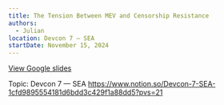 ```yaml
---
title: The Tension Between MEV and Censorship Resistance
authors:
  - Julian
location: Devcon 7 — SEA
startDate: November 15, 2024
---
```


[View Google slides](https://docs.google.com/presentation/d/1q6BQXCGubElt47T2cCMmisWZixsWRezzeO8I3FiONPU/edit#slide=id.p)

Topic: Devcon 7 — SEA <https://www.notion.so/Devcon-7-SEA-1cfd9895554181d6bdd3c429f1a88dd5?pvs=21>
